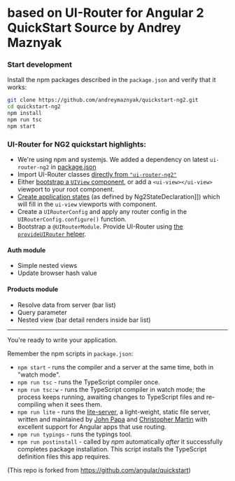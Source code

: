 # based on UI-Router for Angular 2 QuickStart Source by Andrey Maznyak

### Start development

Install the npm packages described in the `package.json` and verify that it works:

```bash
git clone https://github.com/andreymaznyak/quickstart-ng2.git
cd quickstart-ng2
npm install
npm run tsc
npm start
```

### UI-Router for NG2 quickstart highlights:

- We're using npm and systemjs.  We added a dependency on latest `ui-router-ng2` in [package.json](https://github.com/ui-router/quickstart-ng2/blob/1.0.2/package.json#L19)
- Import UI-Router classes [directly from `"ui-router-ng2"`](https://github.com/ui-router/quickstart-ng2/blob/1.0.2/app/app.component.ts#L2)
- Either [bootstrap a `UIView` component](https://github.com/ui-router/quickstart-ng2/blob/1.0.2/app/_bootstrap/bootstrap.ts#L14), or add a `<ui-view></ui-view>` viewport to your root component.
- [Create application states](https://github.com/ui-router/quickstart-ng2/blob/1.0.2/app/app.states.ts#L16-L20) (as defined by Ng2StateDeclaration]]) which will fill in the `ui-view` viewports with component.
- Create a `UIRouterConfig` and apply any router config in the `UIRouterConfig.configure()` function.
- Bootstrap a `@UIRouterModule`. Provide UI-Router using [the `provideUIRouter` helper](https://github.com/ui-router/quickstart-ng2/blob/c69c19d30fbeb25e99a2d5c3b3fb72866513ab03/src/app.module.ts#L34).

#### Auth module

- Simple nested views
- Update browser hash value

#### Products module

- Resolve data from server (bar list)
- Query parameter
- Nested view (bar detail renders inside bar list)

---

You're ready to write your application.

Remember the npm scripts in `package.json`:

* `npm start` - runs the compiler and a server at the same time, both in "watch mode".
* `npm run tsc` - runs the TypeScript compiler once.
* `npm run tsc:w` - runs the TypeScript compiler in watch mode; the process keeps running, awaiting changes to TypeScript files and re-compiling when it sees them.
* `npm run lite` - runs the [lite-server](https://www.npmjs.com/package/lite-server), a light-weight, static file server, written and maintained by
[John Papa](https://github.com/johnpapa) and
[Christopher Martin](https://github.com/cgmartin)
with excellent support for Angular apps that use routing.
* `npm run typings` - runs the typings tool.
* `npm run postinstall` - called by *npm* automatically *after* it successfully completes package installation. This script installs the TypeScript definition files this app requires.

(This repo is forked from https://github.com/angular/quickstart)

